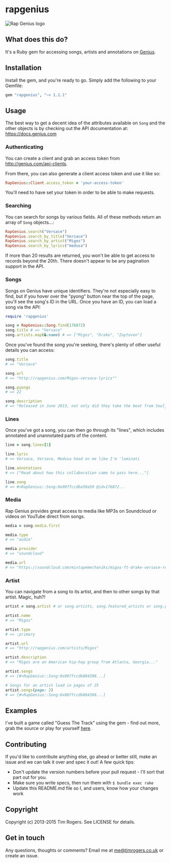 # rapgenius

![Rap Genius logo](http://assets.rapgenius.com/images/apple-touch-icon.png?1432674944)

## What does this do?

It's a Ruby gem for accessing songs, artists and annotations on
[Genius](http://genius.com).

## Installation

Install the gem, and you're ready to go. Simply add the following to your
Gemfile:

```ruby
gem "rapgenius", "~> 1.1.1"
```

## Usage

The best way to get a decent idea of the attributes available on `Song` and
the other objects is by checking out the API documentation at:
https://docs.genius.com

### Authenticating

You can create a client and grab an access token from
<http://genius.com/api-clients>.

From there, you can also generate a client access token and use it like so:

``` ruby
RapGenius::Client.access_token = 'your-access-token'
```

You'll need to have set your token in order to be able to make requests.

### Searching

You can search for songs by various fields. All of these
methods return an array of `Song` objects...:

```ruby
RapGenius.search("Versace")
RapGenius.search_by_title("Versace")
RapGenius.search_by_artist("Migos")
RapGenius.search_by_lyrics("medusa")
```

If more than 20 results are returned, you won't be able to get access to
records beyond the 20th. There doesn't appear to be any pagination support
in the API.

### Songs

Songs on Genius have unique identifiers. They're not especially
easy to find, but if you hover over the "pyong" button near the top of the page,
you'll see the song's ID in the URL. Once you have an ID, you can load a
song via the API:

```ruby
require 'rapgenius'

song = RapGenius::Song.find(176872)
song.title # => "Versace"
song.artists.map(&:name) # => ["Migos", "Drake", "Zaytoven"]
```

Once you've found the song you're seeking, there's plenty of other useful
details you can access:

```ruby
song.title
# => "Versace"

song.url
# => "http://rapgenius.com/Migos-versace-lyrics""

song.pyongs
# => 22

song.description
# => "Released in June 2013, not only did they take the beat from Soulja Boy’s OMG part 2 but they absolutely killed it."
```

### Lines

Once you've got a song, you can then go through its "lines", which includes
annotated and unannotated parts of the content.

```ruby
line = song.lines[1]

line.lyric
# => Versace, Versace, Medusa head on me like I'm 'luminati

line.annotations
# => ["Read about how this collaboration came to pass here..."]

line.song
# => #<RapGenius::Song:0x007fccdba50a50 @id=176872...
```

### Media

Rap Genius provides great access to media like MP3s on Soundcloud or videos
on YouTube direct from songs.

```ruby
media = song.media.first

media.type
# => "audio"

media.provider
# => "soundcloud"

media.url
# => "https://soundcloud.com/mixtapemechaniks/migos-ft-drake-versace-remix"
```

### Artist

You can navigate from a song to its artist, and then to other songs by that
artist. Magic, huh?!

```ruby
artist = song.artist # or song.artists, song.featured_artists or song.producer_artists

artist.name
# => "Migos"

artist.type
# => :primary

artist.url
# => "http://rapgenius.com/artists/Migos"

artist.description
# => "Migos are an American hip-hop group from Atlanta, Georgia..."

artist.songs
# => [#<RapGenius::Song:0x007fccdb884398...]

# Songs for an artist load in pages of 25
artist.songs(page: 2)
# => [#<RapGenius::Song:0x007fccdb884398...]
```

## Examples

I've built a game called "Guess The Track" using the gem - find out more, grab
the source or play for yourself [here](https://github.com/timrogers/rapgenius/blob/master/examples/guess_the_track.md).

## Contributing

If you'd like to contribute anything else, go ahead or better still, make an issue and we can talk it over and spec it out! A few quick tips:

* Don't update the version numbers before your pull request - I'll sort that part out for you.
* Make sure you write specs, then run them with `$ bundle exec rake`
* Update this README.md file so I, and users, know how your changes work

## Copyright

Copyright (c) 2013-2015 Tim Rogers. See LICENSE for details.

## Get in touch

Any questions, thoughts or comments? Email me at <me@timrogers.co.uk> or create an issue.
